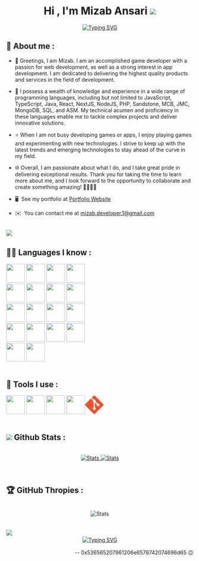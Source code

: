 <h1 align="center"><b>Hi , I'm Mizab Ansari </b><img src="https://media.giphy.com/media/hvRJCLFzcasrR4ia7z/giphy.gif" width="35"></h1>

<p align="center">
  <a href="https://git.io/typing-svg"><img src="https://readme-typing-svg.demolab.com?font=Cascadia+Code&size=24&pause=1000&center=true&width=400&lines=Self-taught+Developer;Computer+Science+Student;Active+Thinker+and+Learner;Love+to+try+out+new+things" alt="Typing SVG" /></a>
</p>

<!-- Section -->

## 🙋‍ **About me :**

- 👋 Greetings, I am Mizab. I am an accomplished game developer with a passion for web development, as well as a strong interest in app development. I am dedicated to delivering the highest quality products and services in the field of development.

- 👀 I possess a wealth of knowledge and experience in a wide range of programming languages, including but not limited to JavaScript, TypeScript, Java, React, NextJS, NodeJS, PHP, Sandstone, MCB, JMC, MongoDB, SQL, and ASM. My technical acumen and proficiency in these languages enable me to tackle complex projects and deliver innovative solutions.

- ⭐ When I am not busy developing games or apps, I enjoy playing games and experimenting with new technologies. I strive to keep up with the latest trends and emerging technologies to stay ahead of the curve in my field.

- 🌐 Overall, I am passionate about what I do, and I take great pride in delivering exceptional results. Thank you for taking the time to learn more about me, and I look forward to the opportunity to collaborate and create something amazing! 👨‍💻🚀🎉

- 🖥️  See my portfolio at [Portfolio Website](http://mizab.vercel.app)

- ✉️  You can contact me at [mizab.developer.1@gmail.com](mailto:mizab.developer.1@gmail.com)
<br>
<img src="https://user-images.githubusercontent.com/73097560/115834477-dbab4500-a447-11eb-908a-139a6edaec5c.gif">
<br>
<!-- Section -->

## 🧑‍💻 **Languages I know  :**
         
<img src="https://cdn.jsdelivr.net/gh/devicons/devicon/icons/typescript/typescript-original.svg" width="50" height="50"/> <img src="https://cdn.jsdelivr.net/gh/devicons/devicon/icons/javascript/javascript-original.svg" width="50" height="50"/>
<img src="https://cdn.jsdelivr.net/gh/devicons/devicon/icons/java/java-original.svg" width="50" height="50"/> <img src="https://cdn.jsdelivr.net/gh/devicons/devicon/icons/html5/html5-original.svg" width="50" height="50"/>
<br>
<img src="https://cdn.jsdelivr.net/gh/devicons/devicon/icons/css3/css3-original.svg" width="50" height="50"/> <img src="https://cdn-icons-png.flaticon.com/512/8760/8760206.png" width="50" height="50"/> <img src="https://cdn.jsdelivr.net/gh/devicons/devicon/icons/php/php-original.svg" width="50" height="50"/> <img src="https://cdn.jsdelivr.net/gh/devicons/devicon/icons/bootstrap/bootstrap-original.svg" width="50" height="50"/>
<br>
<img src="https://cdn.jsdelivr.net/gh/devicons/devicon/icons/python/python-original.svg" width="50" height="50"/> <img src="https://cdn.jsdelivr.net/gh/devicons/devicon/icons/tailwindcss/tailwindcss-plain.svg" width="50" height="50"/> <img src="https://sandstone-documentation.vercel.app/img/icons/logo.png" width="50" height="50"/> <img src="https://cdn.jsdelivr.net/gh/devicons/devicon/icons/nodejs/nodejs-original.svg" width="50" height="50"/>
<br>
<img src="https://mcbuild.dev/img/logo.png" width="50" height="50"/> <img src="https://minecraft-tutos.com/wp-content/uploads/2020/09/optifine-logo.jpg" width="50" height="50"/> <img src="" width="50" height="50"/> <img src="https://cdn.jsdelivr.net/gh/devicons/devicon/icons/mysql/mysql-original.svg" width="50" height="50"/>
<br>
<img src="https://cdn.jsdelivr.net/gh/devicons/devicon/icons/react/react-original.svg" width="50" height="50"/> <img src="https://cdn.jsdelivr.net/gh/devicons/devicon/icons/nextjs/nextjs-original.svg" width="50" height="50"/>
<br>
<br>

<!-- Section -->


## 🔨 **Tools I use  :**
<img src="https://user-images.githubusercontent.com/67660416/219934840-87957501-62c4-4e1e-a3c8-9d4b4b49d6c0.png" width="50" height="50"/> <img src="https://user-images.githubusercontent.com/67660416/219934904-4aa58d63-af87-412d-9af7-2b2774b1d9fa.png" width="50" height="50"/> <img src="https://user-images.githubusercontent.com/67660416/219935019-80a07954-3d67-4e62-9483-9c3f4101042d.png" width="50" height="50"/> <img src="https://user-images.githubusercontent.com/67660416/219935071-39885be6-a8b3-4925-9edb-653ce4e8ab76.png" width="50" height="50"/><img src="https://raw.githubusercontent.com/devicons/devicon/master/icons/git/git-original.svg" width="50" height="50"/>
<br>
<br>

<!-- Section -->


## <img src="https://media.giphy.com/media/iY8CRBdQXODJSCERIr/giphy.gif" width="35"><b> Github Stats  :</b>
<br>
<div align="center">
  <a href="">
    <picture>
      <source media="(prefers-color-scheme: dark)" srcset="https://github-readme-stats.vercel.app/api?username=Mizab1&include_all_commits=true&count_private=true&show_icons=true&line_height=27&theme=tokyonight">
      <img alt="Stats" src="https://github-readme-stats.vercel.app/api?username=Mizab1&include_all_commits=true&count_private=true&show_icons=true&line_height=27&theme=transparent">
    </picture>
    <picture>
      <source media="(prefers-color-scheme: dark)" srcset="https://github-readme-stats.vercel.app/api/top-langs/?username=Mizab1&layout=compact&langs_count=10&theme=tokyonight">
      <img alt="Stats" src="https://github-readme-stats.vercel.app/api/top-langs/?username=Mizab1&layout=compact&langs_count=10&theme=transparent">
    </picture>
  </a>
</div>
<br><br>

<!-- Section -->

## 🏆 GitHub Thropies  :<br>

<br>
  <div align="center">
    <picture>
      <source media="(prefers-color-scheme: dark)" srcset="https://github-profile-trophy.vercel.app/?username=Mizab1&theme=tokyonight&row=2">
      <img alt="Stats" src="https://github-profile-trophy.vercel.app/?username=Mizab1&theme=flat&row=2">
    </picture>
  </div>
<br>


<!-- Section -->


<br>
<img src="https://user-images.githubusercontent.com/73097560/115834477-dbab4500-a447-11eb-908a-139a6edaec5c.gif">
<br>

<div align="center">
  <a href="https://git.io/typing-svg"><img src="https://readme-typing-svg.demolab.com?font=Fira+Code&center=true&size=20&duration=1500&multiline=true&repeat=false&width=1000&height=200&lines=%20A+common+rite+of+passage+for+programmers+is+;spending+hours+debugging+their+code%2C+;only+to+discover+that+a+simple+typo+was+;causing+the+issue.%22+~Mizab+" alt="Typing SVG" /></a>
</div>
<br>
<div align="right">
  -- 0x536565207961206e6578742074696d65 😉
</div>
<!---
Mizab1/Mizab1 is a ✨ special ✨ repository because its `README.md` (this file) appears on your GitHub profile.
You can click the Preview link to take a look at your changes.
--->
